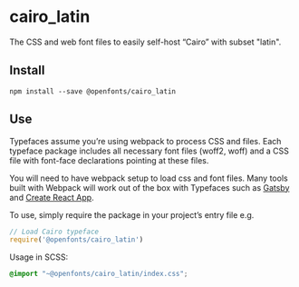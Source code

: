 
# cairo_latin

The CSS and web font files to easily self-host “Cairo” with subset "latin".

## Install

`npm install --save @openfonts/cairo_latin`

## Use

Typefaces assume you’re using webpack to process CSS and files. Each typeface
package includes all necessary font files (woff2, woff) and a CSS file with
font-face declarations pointing at these files.

You will need to have webpack setup to load css and font files. Many tools built
with Webpack will work out of the box with Typefaces such as [Gatsby](https://github.com/gatsbyjs/gatsby)
and [Create React App](https://github.com/facebookincubator/create-react-app).

To use, simply require the package in your project’s entry file e.g.

```javascript
// Load Cairo typeface
require('@openfonts/cairo_latin')
```

Usage in SCSS:
```scss
@import "~@openfonts/cairo_latin/index.css";
```
